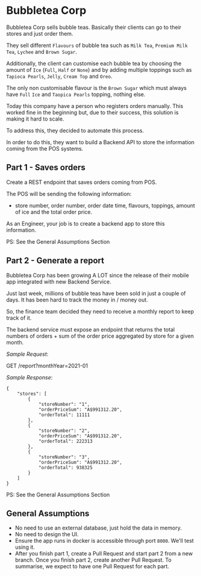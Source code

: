 Bubbletea Corp
====
Bubbletea Corp sells bubble teas. Basically their clients can go to their stores and just order them.

They sell different `Flavours` of bubble tea such as `Milk Tea`, `Premium Milk Tea`, `Lychee` and `Brown Sugar`.

Additionally, the client can customise each bubble tea by choosing the amount of `Ice` (`Full`, `Half` or `None`) and by adding multiple toppings such as `Tapioca Pearls`, `Jelly`, `Cream Top` and `Oreo`.

The only non customisable flavour is the `Brown Sugar` which must always have `Full` `Ice` and `Taopica Pearls` topping, nothing else.

Today this company have a person who registers orders manually. This worked fine in the beginning but, due to their success, this solution is making it hard to scale.

To address this, they decided to automate this process.

In order to do this, they want to build a Backend API to store the information coming from the POS systems.


## Part 1 -  Saves orders

Create a REST endpoint that saves orders coming from POS.

The POS will be sending the following information:
 - store number, order number, order date time, flavours, toppings, amount of ice and the total order price.

As an Engineer, your job is to create a backend app to store this information.

PS: See the General Assumptions Section

## Part 2 - Generate a report
Bubbletea Corp has been growing A LOT since the release of their mobile app integrated with new Backend Service. 
   
Just last week, millions of bubble teas have been sold in just a couple of days. It has been hard to track the money in / money out.
   
So, the finance team decided they need to receive a monthly report to keep track of it.

The backend service must expose an endpoint that returns the total numbers of orders + sum of the order price aggregated by store for a given month. 
  
*Sample Request*:

GET /report?monthYear=2021-01

*Sample Response*:
```
{
    "stores": [
        {
            "storeNumber": "1",
            "orderPriceSum": "A$991312.20",
            "orderTotal": 11111
        },
        {
            "storeNumber": "2",
            "orderPriceSum": "A$991312.20",
            "orderTotal": 222313
        },
        {
            "storeNumber": "3",
            "orderPriceSum": "A$991312.20",
            "orderTotal": 938325
        }
    ]
}
```

PS: See the General Assumptions Section

## General Assumptions
- No need to use an external database, just hold the data in memory.
- No need to design the UI.
- Ensure the app runs in docker is accessible through port `8000`. We'll test using it.
- After you finish part 1, create a Pull Request and start part 2 from a new branch. Once you finish part 2, create another Pull Request. To summarise, we expect to have one Pull Request for each part.
